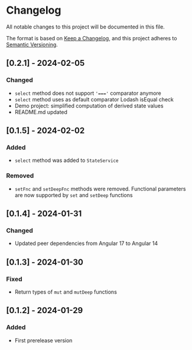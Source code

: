 # Changelog

All notable changes to this project will be documented in this file.

The format is based on [Keep a Changelog](https://keepachangelog.com/en/1.0.0/),
and this project adheres to [Semantic Versioning](https://semver.org/spec/v2.0.0.html).

## [0.2.1] - 2024-02-05

### Changed

- `select` method does not support `'==='` comparator anymore
- `select` method uses as default comparator Lodash isEqual check
- Demo project: simplified computation of derived state values
- README.md updated

## [0.1.5] - 2024-02-02

### Added

- `select` method was added to `StateService`

### Removed

- `setFnc` and `setDeepFnc` methods were removed. Functional parameters are now
  supported by `set` and `setDeep` functions

## [0.1.4] - 2024-01-31

### Changed

- Updated peer dependencies from Angular 17 to Angular 14

## [0.1.3] - 2024-01-30

### Fixed

- Return types of `mut` and `mutDeep` functions

## [0.1.2] - 2024-01-29

### Added

- First prerelease version
